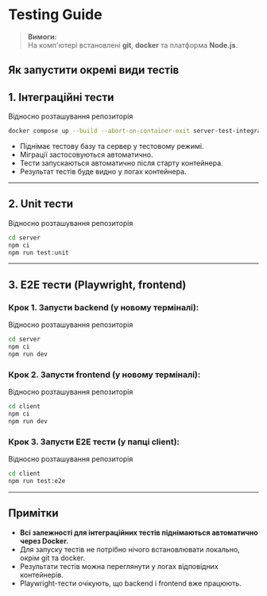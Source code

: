 # Testing Guide

> **Вимоги:**  
> На комп'ютері встановлені **git**, **docker** та платформа **Node.js**.

## Як запустити окремі види тестів

## 1. Інтеграційні тести

Відносно розташування репозиторія
```sh
docker compose up --build --abort-on-container-exit server-test-integration db
```

- Піднімає тестову базу та сервер у тестовому режимі.
- Міграції застосовуються автоматично.
- Тести запускаються автоматично після старту контейнера.
- Результат тестів буде видно у логах контейнера.

---

## 2. Unit тести

Відносно розташування репозиторія
```sh
cd server
npm ci
npm run test:unit
```

---

## 3. E2E тести (Playwright, frontend)

### Крок 1. Запусти backend (у новому терміналі):
Відносно розташування репозиторія
```sh
cd server
npm ci
npm run dev
```

### Крок 2. Запусти frontend (у новому терміналі):
Відносно розташування репозиторія
```sh
cd client
npm ci
npm run dev
```

### Крок 3. Запусти E2E тести (у папці client):
Відносно розташування репозиторія
```sh
cd client
npm run test:e2e
```
---

## Примітки

- **Всі залежності для інтеграційних тестів піднімаються автоматично через Docker.**
- Для запуску тестів не потрібно нічого встановлювати локально, окрім git та docker.
- Результати тестів можна переглянути у логах відповідних контейнерів.
- Playwright-тести очікують, що backend і frontend вже працюють.